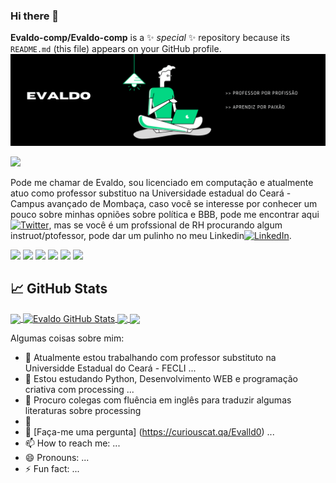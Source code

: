 ### Hi there 👋


**Evaldo-comp/Evaldo-comp** is a ✨ _special_ ✨ repository because its `README.md` (this file) appears on your GitHub profile.
[![Header](https://github.com/Evaldo-comp/Evaldo-comp/blob/main/src/readme_header.png "Header")](https://some-url.dev/)

![](https://img.shields.io/badge/code-Python-informational?style=flat&logo=Python&logoColor=white&color=2bbc8a)
<!-- Actual text -->
Pode me chamar de Evaldo, sou licenciado em computação e atualmente atuo como professor substituo na Universidade estadual do Ceará - Campus avançado de Mombaça, caso você se interesse por conhecer um pouco sobre minhas opniões sobre política e BBB, pode me encontrar aqui [![Twitter][1.2]][1], mas se você é um profssional de RH procurando algum instruot/ptofessor, pode dar um pulinho no meu Linkedin[![LinkedIn][2.2]][2].

<!-- Icons -->
![](https://img.shields.io/badge/OS-Xubuntu-informational?style=flat&logo=Lubuntu&logoColor=white&color=2bbc8a)
![](https://img.shields.io/badge/Editor-VSCode-informational?style=flat&logo=visual-studio-code&logoColor=white&color=2bbc8a)
![](https://img.shields.io/badge/Code-Python-informational?style=flat&logo=python&logoColor=white&color=2bbc8a)
![](https://img.shields.io/badge/Code-JavaScript-informational?style=flat&logo=javascript&logoColor=white&color=2bbc8a)
![](https://img.shields.io/badge/Code-HTML-informational?style=flat&logo=HTML5&logoColor=white&color=2bbc8a)
![](https://img.shields.io/badge/Code-CSS-informational?style=flat&logo=CSS3&logoColor=white&color=2bbc8a)

<!-- git status -->
## &#x1f4c8; GitHub Stats

<a href="https://github.com/Evaldo-comp">
  <img align="center" src="https://github-readme-stats.vercel.app/api/top-langs/?username=Evaldo-comp&hide=java,html&title_color=ffffff&text_color=c9cacc&icon_color=2bbc8a&bg_color=1d1f21" />
</a>
<a href="https://github.com/Evaldo-comp">
  <img align="center" src="https://github-readme-stats.vercel.app/api?username=Evaldo-comp&show_icons=true&line_height=27&count_private=true&title_color=ffffff&text_color=c9cacc&icon_color=2bbc8a&bg_color=1d1f21" alt="Evaldo GitHub Stats" />
</a>

<a href="https://github.com/Evaldo-comp/Python-Mombaca">
  <img align="center" src="https://github-readme-stats.vercel.app/api/pin/?username=Evaldo-comp&repo=Python-Mombaca&title_color=ffffff&text_color=c9cacc&icon_color=2bbc8a&bg_color=1d1f21" />
</a>


<a href="https://github.com/MartinHeinz/go-project-blueprint">
  <img align="center" src="https://github-readme-stats.vercel.app/api/pin/?username=Evaldo-comp&repo=Processing&title_color=ffffff&text_color=c9cacc&icon_color=2bbc8a&bg_color=1d1f21" />
</a>  

[1.2]: http://i.imgur.com/wWzX9uB.png (twitter icon without padding)
[2.2]: https://raw.githubusercontent.com/MartinHeinz/MartinHeinz/master/linkedin-3-16.png (LinkedIn icon without padding)

<!-- Links to your social media accounts -->

[1]: https://twitter.com/Evalld0
[2]: https://www.linkedin.com/in/francisco-evaldo-874606129/



Algumas coisas sobre mim:

- 🔭 Atualmente estou trabalhando com professor substituto na Universidde Estadual do Ceará  - FECLI ...
- 🌱 Estou estudando Python, Desenvolvimento WEB e programação criativa com processing ...
- 👯 Procuro colegas com fluência em inglês para traduzir algumas literaturas sobre processing
- 🤔 
- 💬 [Faça-me uma pergunta] (https://curiouscat.qa/Evalld0) ...
- 📫 How to reach me: ...
- 😄 Pronouns: ...
- ⚡ Fun fact: ...

<!-- Resources -->
<!-- Icons: https://simpleicons.org/ -->
<!-- GitHub Stats: https://github.com/anuraghazra/github-readme-stats -->
<!-- Emojis: https://emojipedia.org/emoji/ -->
<!-- HTML Emojis: https://www.fileformat.info/index.htm -->
<!-- Shields: https://shields.io/ -->
<!-- Awesome GitHub Profile README: https://github.com/abhisheknaiidu/awesome-github-profile-readme -->
